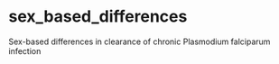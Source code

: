 # sex_based_differences
Sex-based differences in clearance of chronic Plasmodium falciparum infection 
